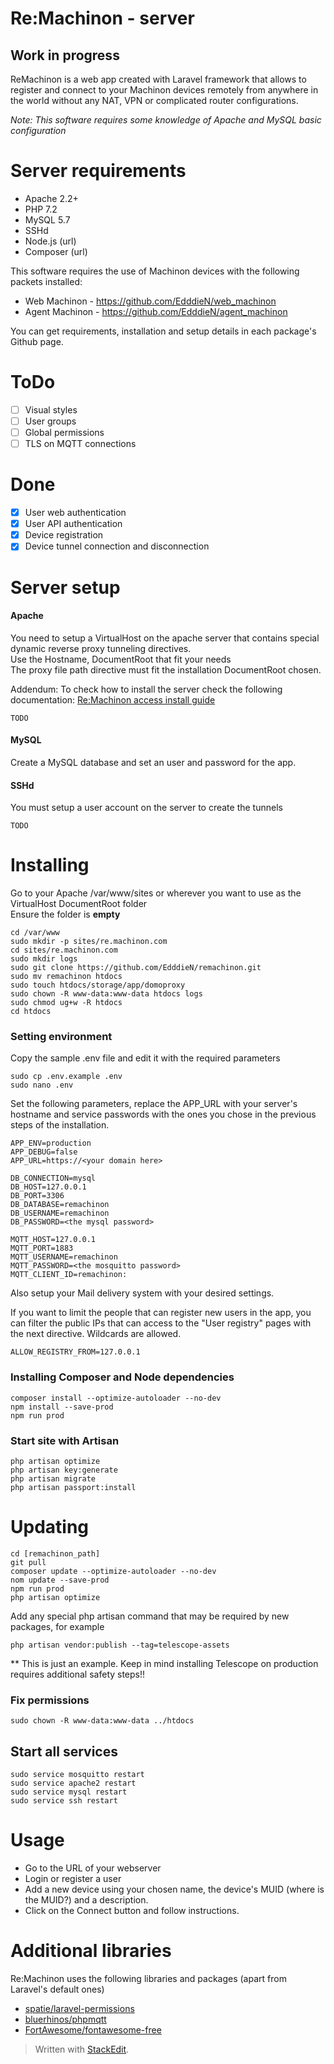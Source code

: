 
# Re:Machinon - server 
  
## Work in progress  
  
ReMachinon is a web app created with Laravel framework that allows to register and connect to your Machinon devices remotely from anywhere in the world without any NAT, VPN or complicated router configurations.  
  
*Note: This software requires some knowledge of Apache and MySQL basic configuration*  
  
# Server requirements  
  
+ Apache 2.2+  
+ PHP 7.2  
+ MySQL 5.7  
+ SSHd  
+ Node.js (url)  
+ Composer (url)  
  
This software requires the use of Machinon devices with the following packets installed:  
  
+ Web Machinon - https://github.com/EdddieN/web_machinon
+ Agent Machinon - https://github.com/EdddieN/agent_machinon
  
You can get requirements, installation and setup details in each package's Github page.  
  
# ToDo  
  
- [ ] Visual styles  
- [ ] User groups  
- [ ] Global permissions  
- [ ] TLS on MQTT connections

# Done

- [X] User web authentication  
- [X] User API authentication  
- [X] Device registration  
- [X] Device tunnel connection and disconnection  
  
# Server setup  
   
#### Apache  
  
You need to setup a VirtualHost on the apache server that contains special dynamic reverse proxy tunneling directives.  
Use the Hostname, DocumentRoot that fit your needs  
The proxy file path directive must fit the installation DocumentRoot chosen.  

Addendum: To check how to install the server check the following documentation:
[Re:Machinon access install guide](https://github.com/EdddieN/machinon/blob/master/documentation/remachinon_access_install_guide.md)

```  
TODO  
```  
  
#### MySQL  
Create a MySQL database and set an user and password for the app.  
  
#### SSHd  
  
You must setup a user account on the server to create the tunnels  
  
```  
TODO  
```   
  
# Installing  
  
Go to your Apache /var/www/sites or wherever you want to use as the VirtualHost DocumentRoot folder  
Ensure the folder is **empty**  
  
```
cd /var/www
sudo mkdir -p sites/re.machinon.com
cd sites/re.machinon.com
sudo mkdir logs
sudo git clone https://github.com/EdddieN/remachinon.git
sudo mv remachinon htdocs
sudo touch htdocs/storage/app/domoproxy
sudo chown -R www-data:www-data htdocs logs
sudo chmod ug+w -R htdocs
cd htdocs
```

### Setting environment

Copy the sample .env file and edit it with the required parameters
```
sudo cp .env.example .env
sudo nano .env
```
Set the following parameters, replace the APP_URL with your server's hostname and service passwords with the ones you chose in the previous steps of the installation.
```
APP_ENV=production
APP_DEBUG=false
APP_URL=https://<your domain here>

DB_CONNECTION=mysql
DB_HOST=127.0.0.1
DB_PORT=3306
DB_DATABASE=remachinon
DB_USERNAME=remachinon
DB_PASSWORD=<the mysql password>

MQTT_HOST=127.0.0.1
MQTT_PORT=1883
MQTT_USERNAME=remachinon
MQTT_PASSWORD=<the mosquitto password>
MQTT_CLIENT_ID=remachinon:
```
Also setup your Mail delivery system with your desired settings.

If you want to limit the people that can register new users in the app, you can filter the public IPs that can access to the "User registry" pages with the next directive. Wildcards are allowed.
```
ALLOW_REGISTRY_FROM=127.0.0.1
```

### Installing Composer and Node dependencies

```
composer install --optimize-autoloader --no-dev
npm install --save-prod
npm run prod
```

### Start site with Artisan

```
php artisan optimize
php artisan key:generate
php artisan migrate
php artisan passport:install
```
  
# Updating  
  
```  
cd [remachinon_path]
git pull
composer update --optimize-autoloader --no-dev
nom update --save-prod
npm run prod
php artisan optimize
```  
Add any special php artisan command that may be required by new packages, for example
```
php artisan vendor:publish --tag=telescope-assets
```
** This is just an example. Keep in mind installing Telescope on production requires additional safety steps!!

### Fix permissions

```
sudo chown -R www-data:www-data ../htdocs
```

## Start all services

```
sudo service mosquitto restart
sudo service apache2 restart
sudo service mysql restart
sudo service ssh restart
```

# Usage  
  
- Go to the URL of your webserver  
- Login or register a user  
- Add a new device using your chosen name, the device's MUID (where is the MUID?) and a description.  
- Click on the Connect button and follow instructions.  
  
  
# Additional libraries

Re:Machinon uses the following libraries and packages (apart from Laravel's default ones)
- [spatie/laravel-permissions](https://github.com/spatie/laravel-permission) 
- [bluerhinos/phpmqtt](https://github.com/bluerhinos/phpMQTT)
- [FortAwesome/fontawesome-free](https://github.com/FortAwesome/Font-Awesome)

> Written with [StackEdit](https://stackedit.io/).

